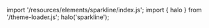 <!--
type: template
name: sparkline
-->

import '/resources/elements/sparkline/index.js';
import { halo } from '/theme-loader.js';
halo('sparkline');
